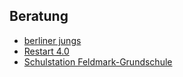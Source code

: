 ## Beratung

- [berliner jungs](Beratung_Jugendlicher/Berliner_Jungs.md)
- [Restart 4.0](Beratung_Jugendlicher/Restart.md)
- [Schulstation Feldmark-Grundschule](Beratung_Jugendlicher/Schulstation_Feldmark_Grundschule.md)
